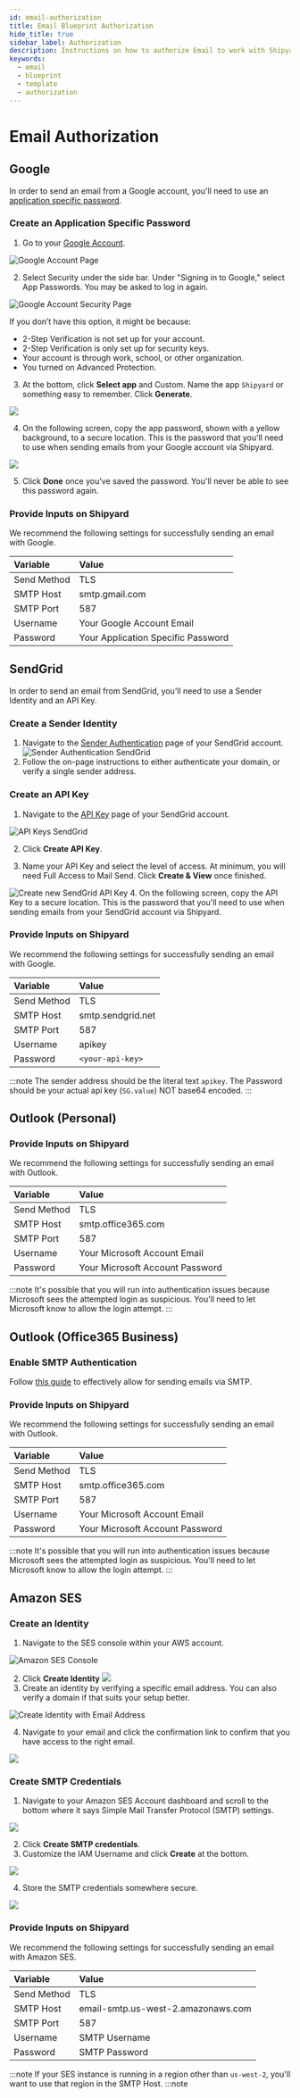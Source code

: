 ```yaml
---
id: email-authorization
title: Email Blueprint Authorization
hide_title: true
sidebar_label: Authorization
description: Instructions on how to authorize Email to work with Shipyard's low-code Email templates.
keywords:
  - email
  - blueprint
  - template
  - authorization
---
```


# Email Authorization

## Google
In order to send an email from a Google account, you'll need to use an [application specific password](https://support.google.com/accounts/answer/185833?hl=en).

### Create an Application Specific Password
1. Go to your [Google Account](https://myaccount.google.com/).

![Google Account Page](../../.gitbook/assets/shipyard_2021_04_06_12_46_21.png)

2. Select Security under the side bar. Under "Signing in to Google," select App Passwords. You may be asked to log in again.

![Google Account Security Page](../../.gitbook/assets/shipyard_2021_04_06_12_48_12.png)

If you don’t have this option, it might be because:
- 2-Step Verification is not set up for your account.
- 2-Step Verification is only set up for security keys.
- Your account is through work, school, or other organization.
- You turned on Advanced Protection.
3. At the bottom, click **Select app** and Custom. Name the app `Shipyard` or something easy to remember. Click **Generate**.

![](../../.gitbook/assets/shipyard_2021_04_06_12_53_36.png)

4. On the following screen, copy the app password, shown with a yellow background, to a secure location. This is the password that you'll need to use when sending emails from your Google account via Shipyard.

![](../../.gitbook/assets/shipyard_2021_04_06_12_52_19.png)

5. Click **Done** once you've saved the password. You'll never be able to see this password again.

### Provide Inputs on Shipyard
We recommend the following settings for successfully sending an email with Google.

|Variable|Value|
|:--|:--|
|Send Method|TLS|
|SMTP Host|smtp.gmail.com|
|SMTP Port|587|
|Username|Your Google Account Email|
|Password|Your Application Specific Password|

## SendGrid

In order to send an email from SendGrid, you'll need to use a Sender Identity and an API Key.

### Create a Sender Identity
1. Navigate to the [Sender Authentication](https://app.sendgrid.com/settings/sender_auth) page of your SendGrid account. 
![Sender Authentication SendGrid](../../.gitbook/assets/shipyard_2021_04_06_15_49_38.png)
2. Follow the on-page instructions to either authenticate your domain, or verify a single sender address.

### Create an API Key
1. Navigate to the [API Key](https://app.sendgrid.com/settings/api_keys) page of your SendGrid account.

![API Keys SendGrid](../../.gitbook/assets/shipyard_2021_04_06_15_50_20.png)

2. Click **Create API Key**.

3. Name your API Key and select the level of access. At minimum, you will need Full Access to Mail Send. Click **Create & View** once finished.

![Create new SendGrid API Key](../../.gitbook/assets/shipyard_2021_04_06_15_55_04.png)
4. On the following screen, copy the API Key to a secure location. This is the password that you'll need to use when sending emails from your SendGrid account via Shipyard.

### Provide Inputs on Shipyard
We recommend the following settings for successfully sending an email with Google.

|Variable|Value|
|:--|:--|
|Send Method|TLS|
|SMTP Host|smtp.sendgrid.net|
|SMTP Port|587|
|Username|apikey|
|Password|`<your-api-key>`|

:::note
The sender address should be the literal text `apikey`. The Password should be your actual api key (`SG.value`) NOT base64 encoded.
:::

## Outlook (Personal)

### Provide Inputs on Shipyard

We recommend the following settings for successfully sending an email with Outlook.

|Variable|Value|
|:--|:--|
|Send Method|TLS|
|SMTP Host|smtp.office365.com|
|SMTP Port|587|
|Username|Your Microsoft Account Email|
|Password|Your Microsoft Account Password|

:::note
It's possible that you will run into authentication issues because Microsoft sees the attempted login as suspicious. You'll need to let Microsoft know to allow the login attempt.
:::

## Outlook (Office365 Business)

### Enable SMTP Authentication
Follow [this guide](https://docs.microsoft.com/en-us/exchange/clients-and-mobile-in-exchange-online/authenticated-client-smtp-submission) to effectively allow for sending emails via SMTP.

### Provide Inputs on Shipyard

We recommend the following settings for successfully sending an email with Outlook.

|Variable|Value|
|:--|:--|
|Send Method|TLS|
|SMTP Host|smtp.office365.com|
|SMTP Port|587|
|Username|Your Microsoft Account Email|
|Password|Your Microsoft Account Password|

:::note
It's possible that you will run into authentication issues because Microsoft sees the attempted login as suspicious. You'll need to let Microsoft know to allow the login attempt.
:::

## Amazon SES

### Create an Identity
1. Navigate to the SES console within your AWS account.

![Amazon SES Console](../../.gitbook/assets/shipyard_2021_04_07_16_54_39.png)

2. Click **Create Identity**
![](../../.gitbook/assets/shipyard_2021_04_07_16_52_40.png)
3. Create an identity by verifying a specific email address. You can also verify a domain if that suits your setup better.
   
![Create Identity with Email Address](../../.gitbook/assets/shipyard_2021_04_07_16_55_24.png)

4. Navigate to your email and click the confirmation link to confirm that you have access to the right email.

![](../../.gitbook/assets/shipyard_2021_04_07_17_00_11.png)

### Create SMTP Credentials
1. Navigate to your Amazon SES Account dashboard and scroll to the bottom where it says Simple Mail Transfer Protocol (SMTP) settings.

![](../../.gitbook/assets/shipyard_2021_04_07_17_25_16.png)

2. Click **Create SMTP credentials**.
3. Customize the IAM Username and click **Create** at the bottom.

![](../../.gitbook/assets/shipyard_2021_04_07_17_26_16.png)

4. Store the SMTP credentials somewhere secure.

![](../../.gitbook/assets/shipyard_2021_04_07_17_28_17.png)

### Provide Inputs on Shipyard

We recommend the following settings for successfully sending an email with Amazon SES.

|Variable|Value|
|:--|:--|
|Send Method|TLS|
|SMTP Host|email-smtp.us-west-2.amazonaws.com|
|SMTP Port|587|
|Username|SMTP Username|
|Password|SMTP Password|

:::note
If your SES instance is running in a region other than `us-west-2`, you'll want to use that region in the SMTP Host.
:::note